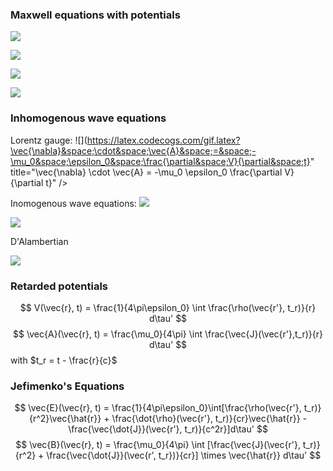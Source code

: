 ### Maxwell equations with potentials

![](https://latex.codecogs.com/gif.latex?\vec{B}&space;=&space;\vec{\nabla}&space;\times&space;\vec{A})

![](https://latex.codecogs.com/gif.latex?\vec{E}&space;=&space;-\vec{\nabla}V&space;-&space;\frac{\partial&space;\vec{A}}{\partial&space;t})

![](https://latex.codecogs.com/gif.latex?\nabla^2V&space;&plus;&space;\frac{\partial}{\partial&space;t}(\vec{\nabla}&space;\cdot&space;\vec{A})&space;=&space;-\frac{1}{\epsilon_0}\rho)

![](https://latex.codecogs.com/gif.latex?(\nabla^2\vec{A}&space;-&space;\mu_0&space;\epsilon_0&space;\frac{\partial^2&space;\vec{A}}{\partial&space;t^2})&space;-&space;\vec{\nabla}&space;(\vec{\nabla}&space;\cdot&space;\vec{A}&space;&plus;&space;\mu_0&space;\epsilon_0&space;\frac{\partial&space;V}{\partial&space;t})&space;=&space;-\mu_0&space;\vec{J})

### Inhomogenous wave equations
Lorentz gauge:
![](https://latex.codecogs.com/gif.latex?\vec{\nabla}&space;\cdot&space;\vec{A}&space;=&space;-\mu_0&space;\epsilon_0&space;\frac{\partial&space;V}{\partial&space;t}" title="\vec{\nabla} \cdot \vec{A} = -\mu_0 \epsilon_0 \frac{\partial V}{\partial t}" />

Inomogenous wave equations:
![](https://latex.codecogs.com/gif.latex?\Box^2&space;V&space;=&space;-\frac{1}{\epsilon_0}&space;\rho)

![](https://latex.codecogs.com/gif.latex?\Box^2&space;\vec{A}&space;=&space;-\mu_0&space;\vec{J})

D'Alambertian

![](https://latex.codecogs.com/gif.latex?\Box^2&space;=&space;\nabla^2&space;-&space;\mu_0&space;\epsilon_0&space;\frac{\partial^2}{\partial&space;t^2})

### Retarded potentials
$$
V(\vec{r}, t) = \frac{1}{4\pi\epsilon_0} \int \frac{\rho(\vec{r'}, t_r)}{r} d\tau'
$$
$$
\vec{A}(\vec{r}, t) = \frac{\mu_0}{4\pi} \int \frac{\vec{J}(\vec{r'},t_r)}{r} d\tau'
$$
with $t_r = t - \frac{r}{c}$

### Jefimenko's Equations
$$
\vec{E}(\vec{r}, t) = \frac{1}{4\pi\epsilon_0}\int[\frac{\rho(\vec{r'}, t_r)}{r^2}\vec{\hat{r}} + \frac{\dot{\rho}(\vec{r'}, t_r)}{cr}\vec{\hat{r}} - \frac{\vec{\dot{J}}(\vec{r'}, t_r)}{c^2r}]d\tau'
$$
$$
\vec{B}(\vec{r}, t) = \frac{\mu_0}{4\pi} \int [\frac{\vec{J}(\vec{r'}, t_r)}{r^2} + \frac{\vec{\dot{J}}(\vec{r', t_r})}{cr}] \times \vec{\hat{r}} d\tau'
$$
